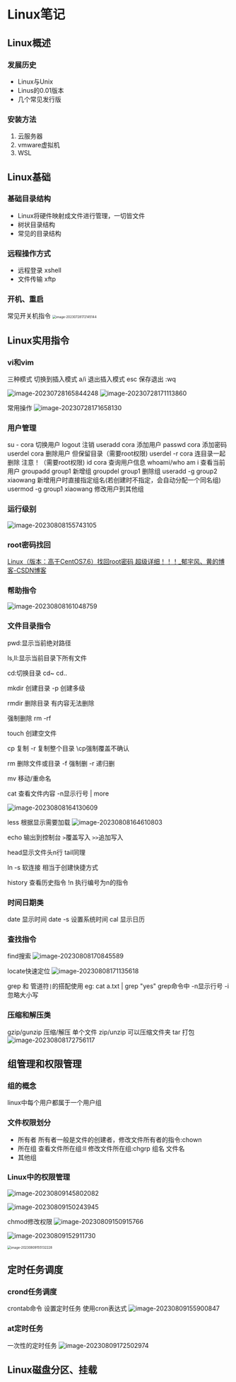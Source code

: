 # Linux笔记





## Linux概述

### 发展历史

- Linux与Unix
- Linus的0.01版本
- 几个常见发行版

### 安装方法

1. 云服务器
2. vmware虚拟机
3. WSL



## Linux基础

### 基础目录结构

- Linux将硬件映射成文件进行管理，一切皆文件
- 树状目录结构
- 常见的目录结构

### 远程操作方式

- 远程登录 xshell
- 文件传输 xftp



### 开机、重启

常见开关机指令
<img src="https://cora-typora-test-2023.oss-cn-shanghai.aliyuncs.com/pics/image-20230728172145144.png" alt="image-20230728172145144" style="zoom: 50%;" />





## Linux实用指令

### vi和vim

三种模式 
切换到插入模式 a/i 
退出插入模式 esc
保存退出 :wq

<img src="https://cora-typora-test-2023.oss-cn-shanghai.aliyuncs.com/pics/image-20230728165844248.png" alt="image-20230728165844248"  />

<img src="https://cora-typora-test-2023.oss-cn-shanghai.aliyuncs.com/pics/image-20230728171113860.png" alt="image-20230728171113860"  />

常用操作
![image-20230728171658130](https://cora-typora-test-2023.oss-cn-shanghai.aliyuncs.com/pics/image-20230728171658130.png)



### 用户管理

su - cora			切换用户
logout				注销
useradd cora		添加用户
passwd cora		添加密码
userdel cora		删除用户 但保留目录（需要root权限)
userdel -r cora 	连目录一起删除 注意！（需要root权限)
id cora 				查询用户信息
whoami/who am i 查看当前用户
groupadd group1 新增组
groupdel group1	删除组
useradd -g group2 xiaowang 新增用户时直接指定组名(若创建时不指定，会自动分配一个同名组)
usermod -g group1 xiaowang 修改用户到其他组



### 运行级别

![image-20230808155743105](https://cora-typora-test-2023.oss-cn-shanghai.aliyuncs.com/pics/image-20230808155743105.png)



### root密码找回

[Linux（版本：高于CentOS7.6）找回root密码 超级详细！！！_郁宇风、黄的博客-CSDN博客](https://blog.csdn.net/weixin_52960369/article/details/131584441)



### 帮助指令

![image-20230808161048759](C:\Users\Cora\AppData\Roaming\Typora\typora-user-images\image-20230808161048759.png)



### 文件目录指令

pwd:显示当前绝对路径

ls,ll:显示当前目录下所有文件

cd:切换目录 cd~ cd..

mkdir 创建目录 -p 创建多级

rmdir 删除目录 有内容无法删除

强制删除 rm -rf 

touch 创建空文件

cp 复制 -r 复制整个目录 \cp强制覆盖不确认

rm 删除文件或目录 -f 强制删 -r 递归删

mv 移动/重命名

cat 查看文件内容 -n显示行号  | more

![image-20230808164130609](https://cora-typora-test-2023.oss-cn-shanghai.aliyuncs.com/pics/image-20230808164130609.png)

less 根据显示需要加载
![image-20230808164610803](https://cora-typora-test-2023.oss-cn-shanghai.aliyuncs.com/pics/image-20230808164610803.png)

echo 输出到控制台 `>`覆盖写入  `>>`追加写入

head显示文件头n行
tail同理

ln -s 软连接 相当于创建快捷方式

history 查看历史指令  !n 执行编号为n的指令



### 时间日期类

date 显示时间 date -s 设置系统时间
cal 显示日历



### 查找指令

find搜索
![image-20230808170845589](https://cora-typora-test-2023.oss-cn-shanghai.aliyuncs.com/pics/image-20230808170845589.png)

locate快速定位
![image-20230808171135618](https://cora-typora-test-2023.oss-cn-shanghai.aliyuncs.com/pics/image-20230808171135618.png)

grep 和 管道符`|`的搭配使用
eg: cat a.txt | grep "yes"
grep命令中 -n显示行号 -i忽略大小写



### 压缩和解压类

gzip/gunzip 压缩/解压 单个文件
zip/unzip 可以压缩文件夹
tar 打包
![image-20230808172756117](https://cora-typora-test-2023.oss-cn-shanghai.aliyuncs.com/pics/image-20230808172756117.png)



## 组管理和权限管理

### 组的概念

linux中每个用户都属于一个用户组

### 文件权限划分

- 所有者
  所有者一般是文件的创建者，修改文件所有者的指令:chown
- 所在组
  查看文件所在组:ll
  修改文件所在组:chgrp 组名 文件名
- 其他组

### Linux中的权限管理

![image-20230809145802082](https://cora-typora-test-2023.oss-cn-shanghai.aliyuncs.com/pics/image-20230809145802082.png)

![image-20230809150243945](https://cora-typora-test-2023.oss-cn-shanghai.aliyuncs.com/pics/image-20230809150243945.png)

chmod修改权限
![image-20230809150915766](https://cora-typora-test-2023.oss-cn-shanghai.aliyuncs.com/pics/image-20230809150915766.png)

![image-20230809152911730](https://cora-typora-test-2023.oss-cn-shanghai.aliyuncs.com/pics/image-20230809152911730.png)

<img src="https://cora-typora-test-2023.oss-cn-shanghai.aliyuncs.com/pics/image-20230809155132228.png" alt="image-20230809155132228" style="zoom:50%;" />



## 定时任务调度

### crond任务调度

crontab命令 设置定时任务 使用cron表达式
![image-20230809155900847](https://cora-typora-test-2023.oss-cn-shanghai.aliyuncs.com/pics/image-20230809155900847.png)



### at定时任务

一次性的定时任务
![image-20230809172502974](https://cora-typora-test-2023.oss-cn-shanghai.aliyuncs.com/pics/image-20230809172502974.png)



## Linux磁盘分区、挂载























